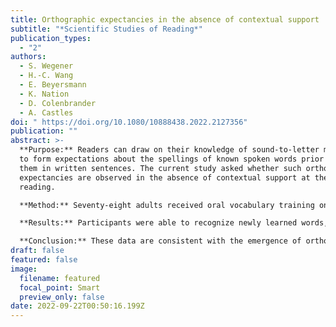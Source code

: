 ```yaml
---
title: Orthographic expectancies in the absence of contextual support
subtitle: "*Scientific Studies of Reading*"
publication_types:
  - "2"
authors:
  - S. Wegener
  - H.-C. Wang
  - E. Beyersmann
  - K. Nation
  - D. Colenbrander
  - A. Castles
doi: " https://doi.org/10.1080/10888438.2022.2127356"
publication: ""
abstract: >-
  **Purpose:** Readers can draw on their knowledge of sound-to-letter mappings
  to form expectations about the spellings of known spoken words prior to seeing
  them in written sentences. The current study asked whether such orthographic
  expectancies are observed in the absence of contextual support at the point of
  reading.

  **Method:** Seventy-eight adults received oral vocabulary training on 16 novel words over two days, while another set of 16 items was untrained. Following training, participants saw both trained and untrained novel words in print for the first time within a lexical recognition task. Half of the items had spellings that were predictable from their pronunciations (e.g., *nesh*), while the remainder had spellings that were less predictable from their pronunciations (e.g., *koyb*).

  **Results:** Participants were able to recognize newly learned words, and lexical recognition latencies displayed clear evidence of orthographic expectancies, as evidenced by a larger effect of spelling predictability for orally trained than untrained items.

  **Conclusion:** These data are consistent with the emergence of orthographic expectancies even when written words are first encountered in isolation.
draft: false
featured: false
image:
  filename: featured
  focal_point: Smart
  preview_only: false
date: 2022-09-22T00:50:16.199Z
---
```


